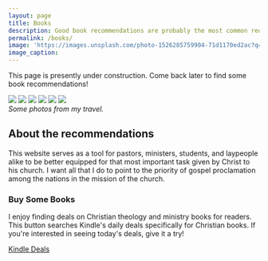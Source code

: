 ```yaml
---
layout: page
title: Books
description: Good book recommendations are probably the most common request I receive from pastors, students, and ministry leaders. So, I've compiled this page to highlight some good books and other resources on church and missions.
permalink: /books/
image: 'https://images.unsplash.com/photo-1526285759904-71d1170ed2ac?q=80&w=1470&auto=format&fit=crop&ixlib=rb-4.0.3&ixid=M3wxMjA3fDB8MHxwaG90by1wYWdlfHx8fGVufDB8fHx8fA%3D%3D'
image_caption: 
---
```



This page is presently under construction. Come back later to find some book recommendations!

<div class="gallery-box">
  <div class="gallery gallery-column-3">
    <img src="https://f.media-amazon.com/images/I/41yHY+zRK5L._SY445_SX342_.jpg" loading="lazy">
    <img src="https://f.media-amazon.com/images/I/41yHY+zRK5L._SY445_SX342_.jpg" loading="lazy">
    <img src="https://f.media-amazon.com/images/I/41yHY+zRK5L._SY445_SX342_.jpg" loading="lazy">
    <img src="https://f.media-amazon.com/images/I/41yHY+zRK5L._SY445_SX342_.jpg" loading="lazy">
    <img src="https://f.media-amazon.com/images/I/41yHY+zRK5L._SY445_SX342_.jpg" loading="lazy">
    <img src="https://f.media-amazon.com/images/I/41yHY+zRK5L._SY445_SX342_.jpg" loading="lazy">
  </div>
  <em>Some photos from my travel.</em>
</div>


## About the recommendations
This website serves as a tool for pastors, ministers, students, and laypeople alike to be better equipped for that most important task given by Christ to his church. I want all that I do to point to the priority of gospel proclamation among the nations in the mission of the church.


### Buy Some Books
I enjoy finding deals on Christian theology and ministry books for readers. This button searches Kindle's daily deals specifically for Christian books. If you're interested in seeing today's deals, give it a try!

<a target="_blank" href="https://amzn.to/48f1wpo" class="btn btn-warning">Kindle Deals</a> 
